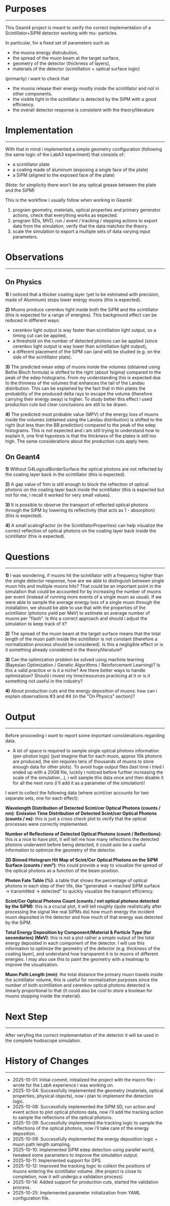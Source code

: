 ﻿# Purposes
---
This Geant4 project is meant to verify the correct implementation of a Scintillator+SiPM detector working with mu- particles.

In particular, for a fixed set of parameters such as 
- the muons energy distrubution,
- the spread of the muon beam at the target surface,
- geometry of the detector (thickness of layers),
- materials of the detector (scintillation + optical surface logic)

(primarily) i want to check that 
- the muons release their energy mostly inside the scintillator and not in other components.
- the visible light in the scintillator is detected by the SiPM with a good efficiency.
- the overall detector response is consistent with the theory/literature


# Implementation
---
With that in mind i implemented a simple geometry configuration (following the same logic of the LabA3 experiment) that consists of:
- a scintillator plate
- a coating made of aluminum (exposing a single face of the plate)
- a SiPM (aligned to the exposed face of the plate)

(Note: for simplicity there won't be any optical grease between the plate and the SiPM)

This is the workflow i usually follow when working in Geant4:
1. program geometry, materials, optical properties and primary generator actions, check that everything works as expected.
2. program SDs, MVD, run / event / tracking / stepping actions to export data from the simulation, verify that the data matches the theory.
3. scale the simulation to export a multiple sets of data varying input parameters.

# Observations  
---

## On Physics
**1)**
I noticed that a thicker coating layer (yet to be estimated with precision, made of Aluminum) stops lower energy muons (this is expected).

**2)**
Muons produce cerenkov light inside both the SiPM and the scintillator (this is expected for a range of energies). 
This background effect can be reduced in different ways:
- cerenkov light output is way faster than scintillation light output, so a timing cut can be applied,
- a threshold on the number of detected photons can be applied (since cerenkov light output is way lower than scintillation light output),
- a different placement of the SiPM can (and will) be studied (e.g. on the side of the scintillator plate).

**3)**
The predicted mean edep of muons inside the volumes (obtained using Bethe Bloch formula) is shifted to the right (about 1sigma) compared to the peak of the edep histograms.
From my understanding this is expected due to the thinness of the volumes that enhances the tail of the Landau distribution.
This can be explained by the fact that in thin plates the probability of the produced delta rays to escape the volume (therefore carrying their energy away) is higher.
To study better this effect i used production cuts but clear conclusions are still to be drawn.

**4)**
The predicted most probable value (MPV) of the energy loss of muons inside the volumes (obtained using the Landau distribution) is shifted to the right (but less than the BB prediction) compared to the peak of the edep histograms.
This is not expected and i am still trying to understand how to explain it, one first hypotesis is that the thickness of the plates is still too high.
The same considerations about the production cuts apply here.

## On Geant4
**1)**
Without G4LogicalBorderSurface the optical photons are not reflected by the coating layer back in the scintillator (this is expected).

**2)**
A gap value of 1nm is still enough to block the reflection of optical photons on the coating layer back inside the scintillator (this is expected but not for me, i recall it worked for very small values).

**3)**
It is possible to observe the transport of reflected optical photons through the SiPM by lowering its reflectivity (that acts as 1 - absorption) (this is expected).

**4)**
A small scalingFactor (in the ScintillatorProperties) can help visualize the correct reflection of optical photons on the coating layer back inside the scintillator (this is expected).


# Questions
---
**1)**
I was wondering, if muons hit the scintillator with a frequency higher than the single detector response, 
how are we able to distinguish between single muon hits and multiple muons hits? 
That could be an important point in the simulation that could be accounted for by increasing the number of muons per event 
(instead of running more events of a single muon as usual).
If we were able to sample the average energy loss of a single muon through the installation, we should be able to use that 
with the properties of the scintillator (photons yield per MeV) to estimate an average number of muons per "flash".
Is this a correct approach and should i adjust the simulation to keep track of it?

**2)**
The spread of the muon beam at the target surface means that the total length 
of the muon path inside the scintillator is not constant (therefore a normalization process should be considered).
Is this a negligible effect or is it something already considered in the theory/literature?

**3)**
Can the optimization problem be solved using machine learning (Bayesian Optimization / Genetic Algorithms / Reinforcement Learning)? 
Is this a valid practice or is it a niche? Are there better ways to handle optimization?
Should i invest my time/resources practicing at it or is it something not useful in the industry?

**4)**
About production cuts and the energy deposition of muons: how can i explain observations #3 and #4 (in the "On Physics" section)?


# Output
---
Before prooceding i want to report some important considerations regarding data.

- A lot of space is required to sample single optical photons information (per-photon logs) (just imagine that for each muon, approx 10k photons are produced, 
the sim requires tens of thousands of muons to store enough data for other plots).
To avoid huge output files (last time i tried i ended up with a 20GB file, luckily i noticed before further increasing the scale of the simulation...),
i will sample this data once and then disable it for all the next runs (i'll add it as a parameter of the simulation)!

I want to collect the following data (where scint/cer accounts for two separate sets, one for each effect):

**Wavelength Distribution of Detected Scint/cer Optical Photons (counts / nm)**: 
**Emission Time Distribution of Detected Scint/cer Optical Photons (counts / ns)**:
this is just a cross check plot to verify that the optical processes were correctly implemented.

**Number of Reflections of Detected Optical Photons (count / Reflections)**:
this is a nice to have plot, it will tell me how many reflections the detected photons underwent before being detected,
it could aslo be a useful information to optimize the geometry of the detector.

**2D Binned Histogram Hit Map of Scint/Cer Optical Photons on the SiPM Surface (counts / mm²)**:
this could provide a way to visualize the spread of the optical photons as a function of the beam position.

**Photon Fate Table (%)**:
a table that shows the percentage of optical photons in each step of their life,
like "generated → reached SiPM surface → transmitted → detected" to quickly visualize the transport efficiency.

**Scint/Cer Optical Photons Count (counts / net optical photons detected by the SiPM)**:
this is a crucial plot, it will tell roughly (quite realistically after processing the signal like real SiPMs do) 
how much energy the incident muon deposited in the detector and how much of that energy was detected by the SiPM.

**Total Energy Deposition by Component/Material & Particle Type (for secondaries) (MeV)**:
this is not a plot rather a simple output of the total energy deposited in each component of the detector.
I will use this information to optimize the geometry of the detector (e.g. thickness of the coating layer),
and understand how transparent it is to muons of different energies.
I may also use this to paint the geometry with a heatmap to improve the visualization.

**Muon Path Length (mm)**:
the total distance the primary muon travels inside the scintillator volume, this is useful for normalization purposes
since the number of both scintillation and cerenkov optical photons detected is linearly proportional to that
(it could also be cool to store a boolean for muons stopping inside the material).


# Next Step
---
After veryfing the correct implementation of the detector it will be used in the complete hodoscope simulation.


# History of Changes
---
- 2025-10-01: Initial commit, initialized the project with the macro file i wrote for the LabA experience i was working on.
- 2025-10-04: Successfully implemented the geometry (materials, optical properties, physical objects), now i plan to implement the detection logic.
- 2025-10-08: Successfully implemented the SiPM SD, run action and event action to plot optical photons data, now i'll add the tracking action to sample the reflections of the optical photons.
- 2025-10-09: Successfully implemented the tracking logic to sample the reflections of the optical photons, now i'll take care of the energy deposition.
- 2025-10-09: Successfully implemented the energy deposition logic + muon path length sampling.
- 2025-10-10: Implemented SiPM edep detection using parallel world, tweaked some parameters to improve the simulation output.
- 2025-10-11: Implemented support for GPS.
- 2025-10-12: Improved the tracking logic to collect the positions of muons entering the scintillator volume.
(the project is close to completion, now it will undergo a validation process)
- 2025-10-14: Added support for production cuts, started the validation process.
- 2025-10-25: Implemented parameter initialization from YAML configuration file.